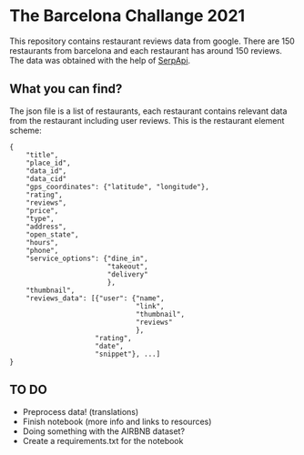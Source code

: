 # The Barcelona Challange 2021

This repository contains restaurant reviews data from google. There are 150 restaurants from barcelona and each restaurant has around 150 reviews. The data was obtained with the help of [SerpApi](serpapi.com).

## What you can find?

The json file is a list of restaurants, each restaurant contains relevant data from the restaurant including user reviews.
This is the restaurant element scheme:

```{json}
{
    "title",
    "place_id",
    "data_id",
    "data_cid"
    "gps_coordinates": {"latitude", "longitude"},
    "rating",
    "reviews",
    "price",
    "type",
    "address",
    "open_state",
    "hours",
    "phone",
    "service_options": {"dine_in",
                        "takeout",
                        "delivery"
                        },
    "thumbnail",
    "reviews_data": [{"user": {"name",
                               "link",
                               "thumbnail",
                               "reviews"
                               },
                     "rating",
                     "date",
                     "snippet"}, ...]
}
```
## TO DO

- Preprocess data! (translations)
- Finish notebook (more info and links to resources)
- Doing something with the AIRBNB dataset?
- Create a requirements.txt for the notebook
